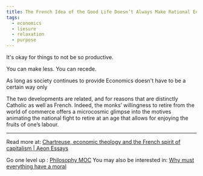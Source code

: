 ```yaml
---
title: The French Idea of the Good Life Doesn’t Always Make Rational Economic Sense. So Much the Worse for Traditional Economics
tags:
  - economics
  - liesure
  - relaxation
  - purpose
---
```


It's okay for things to not be so productive.

You can make less.
You can recede.

As long as society continues to provide
Economics doesn't have to be a certain way only

The two developments are related, and for reasons that are distinctly Catholic as well as French. Indeed, the monks’ willingness to retire from the world of commerce offers a microcosmic glimpse into the motives animating the national fight to retire at an age that allows for enjoying the fruits of one’s labour.

----

Read more at: [Chartreuse, economic theology and the French spirit of capitalism | Aeon Essays](https://aeon.co/essays/chartreuse-economic-theology-and-the-french-spirit-of-capitalism)

Go one level up : [Philosophy MOC](Maps/Philosophy%20MOC.md)
You may also be interested in: [Why must everything have a moral](Notes/Why%20must%20everything%20have%20a%20moral.md)
